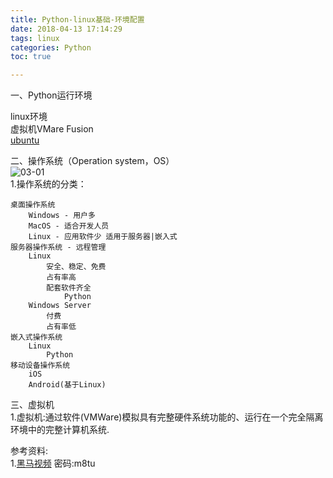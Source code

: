 ```yaml
---
title: Python-linux基础-环境配置
date: 2018-04-13 17:14:29
tags: linux
categories: Python
toc: true

---
```


一、Python运行环境

linux环境		
虚拟机VMare Fusion		
[ubuntu](http://www.ubuntu.org.cn/download/desktop)    


二、操作系统（Operation system，OS）    
![03-01](03-01.png)  
1.操作系统的分类：
	
	桌面操作系统
		Windows - 用户多
		MacOS - 适合开发人员
		Linux - 应用软件少 适用于服务器|嵌入式
	服务器操作系统 - 远程管理
		Linux
			安全、稳定、免费
			占有率高
			配套软件齐全
				Python
		Windows Server
			付费
			占有率低
	嵌入式操作系统 
		Linux
			Python
	移动设备操作系统
		iOS
		Android(基于Linux)
三、虚拟机		
1.虚拟机:通过软件(VMWare)模拟具有完整硬件系统功能的、运行在一个完全隔离环境中的完整计算机系统.	



参考资料:    
1.[黑马视频](https://pan.baidu.com/s/1o3eZ1nJTKDi4PRZpeUizgw)  密码:m8tu
